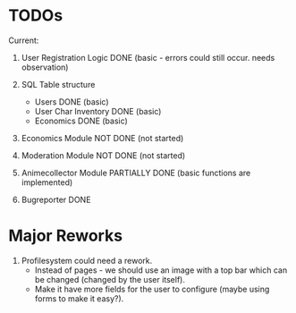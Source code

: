 # TODOs

Current:
1. User Registration Logic  DONE (basic - errors could still occur. needs observation)
2. SQL Table structure      
    - Users                 DONE (basic)
    - User Char Inventory   DONE (basic)
    - Economics             DONE (basic)

3. Economics Module         NOT DONE (not started)
4. Moderation Module        NOT DONE (not started)
5. Animecollector Module    PARTIALLY DONE (basic functions are implemented)
6. Bugreporter              DONE


# Major Reworks
1. Profilesystem could need a rework.
    - Instead of pages - we should use an image with a top bar which can be changed (changed by the user itself).
    - Make it have more fields for the user to configure (maybe using forms to make it easy?).
